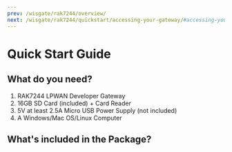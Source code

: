 ```yaml
---
prev: /wisgate/rak7244/overview/
next: /wisgate/rak7244/quickstart/accessing-your-gateway/#accessing-your-gateway
---
```


# Quick Start Guide

<rk-img
  src="/assets/images/wisgate/rak7244/quickstart/2.quickstart/rak7244_overview2.jpg"
  width="100%"
  figure-number="1"
  caption="RAK7244 Product Overview"
/>

## What do you need?

1. RAK7244 LPWAN Developer Gateway
2. 16GB SD Card (included) + Card Reader
3. 5V at least 2.5A Micro USB Power Supply (not included)
4. A Windows/Mac OS/Linux Computer


## What's included in the Package?

<rk-img
  src="/assets/images/wisgate/rak7244/quickstart/2.quickstart/package.png"
  width="100%"
  figure-number="2"
  caption="RAK7244 Package Contents"
/>
